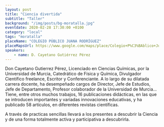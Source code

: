 ```yaml
---
layout: post
title: "Ciencia divertida"
subtitle: "Taller"
background: "/img/posts/bg-moratalla.jpg"
eventdate: 2020-02-28 17:30:00 +0100
category: "local"
tags: "moratalla"
placeName: "COLEGIO PÚBLICO JUANA RODRÍGUEZ"
placeMapsUrl: https://www.google.com/maps/place/Colegio+P%C3%BAblico+Juana+Rodr%C3%ADguez/@38.1890847,-1.8888525,15z/data=!4m5!3m4!1s0x0:0x57951f13440e7cb0!8m2!3d38.1890847!4d-1.8888525
speakers:
    - name: D. Cayetano Gutiérrez Pérez
---
```

  

 Don Cayetano Gutierrez Pérez, Licenciado en Ciencias Químicas, por la Universidad de Murcia, Catedrático de Física y Química, Divulgador Científico freelance, Escritor y Conferenciante. A lo largo de su dilatada carrera docente, ha desempeñado cargos de Director, Jefe de Estudios, Jefe de Departamento, Profesor colaborador de la Universidad de Murcia…Tiene, entre otros muchos trabajos,  16 publicaciones didácticas, en las que se introducen importantes y variadas innovaciones educativas, y ha publicado 58 artículos, en diferentes revistas científicas. 

A través de practicas sencillas llevará  a los presentes a descubrir la Ciencia y de una forma totalmente activa y participativa a descubrirla.
